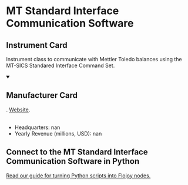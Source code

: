 
# MT Standard Interface Communication Software

## Instrument Card

Instrument class to communicate with Mettler Toledo balances using the MT-SICS Standared Interface Command Set.

<details open>
<summary><h2>Manufacturer Card</h2></summary>
. <a href="https://www.mt.com/ca/en/home.html">Website</a>.
<br></br>
<ul>
  <li>Headquarters: nan</li>
  <li>Yearly Revenue (millions, USD): nan</li>
</ul>
</details>

## Connect to the MT Standard Interface Communication Software in Python

[Read our guide for turning Python scripts into Flojoy nodes.](https://docs.flojoy.ai/custom-nodes/creating-custom-node/)


